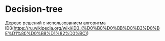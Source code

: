 # Decision-tree

Дерево решений с использованием алгоритма ID3(https://ru.wikipedia.org/wiki/ID3_(%D0%B0%D0%BB%D0%B3%D0%BE%D1%80%D0%B8%D1%82%D0%BC))
